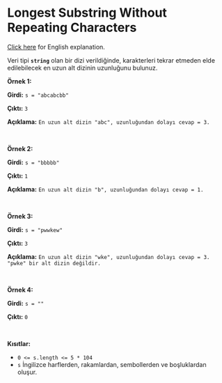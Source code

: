 ﻿
# Longest Substring Without Repeating Characters

[Click here](README.en.md) for English explanation.

Veri tipi **`string`** olan bir dizi verildiğinde, karakterleri tekrar etmeden elde edilebilecek en uzun alt dizinin uzunluğunu bulunuz.

**Örnek 1:**


**Girdi:** `s = "abcabcbb"`

**Çıktı:** `3`

**Açıklama:** `En uzun alt dizin "abc", uzunluğundan dolayı cevap = 3.`

<br />

**Örnek 2:**


**Girdi:** `s = "bbbbb"`

**Çıktı:** `1`

**Açıklama:** `En uzun alt dizin "b", uzunluğundan dolayı cevap = 1.`

<br />

**Örnek 3:**


**Girdi:** `s = "pwwkew"`

**Çıktı:** `3`

**Açıklama:** `En uzun alt dizin "wke", uzunluğundan dolayı cevap = 3.
"pwke" bir alt dizin değildir.`

<br/>


**Örnek 4:**


**Girdi:** `s = ""`

**Çıktı:** `0`

<br/>

**Kısıtlar:**
-   `0 <= s.length <= 5 * 104`
-   `s`  İngilizce harflerden, rakamlardan, sembollerden ve boşluklardan oluşur.



